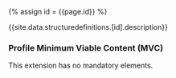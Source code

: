 
{% assign id = {{page.id}} %}

{{site.data.structuredefinitions.[id].description}}

### Profile Minimum Viable Content (MVC) ###

This extension has no mandatory elements.



